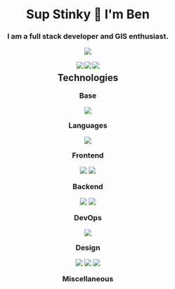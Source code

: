 <div align="center">

<h1>Sup Stinky 👋 I'm Ben</h1>

<h3 style="margin-bottom:1rem;">I am a full stack developer and GIS enthusiast.</h3>

<img src="https://github-readme-stats.vercel.app/api?username=benjamin-parks&theme=radical" />

<div style="display:flex;justify-content:center;gap:0.11rem;margin-top:1rem;">
<a href="https://benjamin-parks.github.io/Portfolio-BenParks" target="_blank" rel="noopener noreferrer">
<img src="https://img.shields.io/badge/website-000000?style=for-the-badge&logo=About.me&logoColor=white"  />
</a>

<a href="https://x.com/BunMunKun" target="_blank" rel="noopener noreferrer">
<img src="https://img.shields.io/badge/Twitter-1DA1F2?style=for-the-badge&logo=twitter&logoColor=white" />
</a>

<a href="https://www.linkedin.com/in/ben-parks-a8b04b214" target="_blank" rel="noopener noreferrer">
<img src="https://img.shields.io/badge/LinkedIn-0077B5?style=for-the-badge&logo=linkedin&logoColor=white" />
</a>
</div>

<h2 style="margin-top:0.5rem;">Technologies</h2>

<h3 style="margin:1rem 0;">Base</h3>
<img src="https://img.shields.io/badge/VSCode-0078D4?style=for-the-badge&logo=visual%20studio%20code&logoColor=white" />

<h3 style="margin:1rem 0;">Languages</h3>
<img src="https://img.shields.io/badge/TypeScript-007ACC?style=for-the-badge&logo=typescript&logoColor=white" />

<h3 style="margin:1rem 0;">Frontend</h3>
<img src="https://img.shields.io/badge/React-20232A?style=for-the-badge&logo=react&logoColor=61DAFB" />
<img src="https://img.shields.io/badge/Jest-C21325?style=for-the-badge&logo=jest&logoColor=white" />

<h3 style="margin:1rem 0;">Backend</h3>
<img src="https://img.shields.io/badge/PostgreSQL-316192?style=for-the-badge&logo=postgresql&logoColor=white" />
<img src="https://img.shields.io/badge/Node.js-339933?style=for-the-badge&logo=nodedotjs&logoColor=white" />

<h3 style="margin:1rem 0;">DevOps</h3>
<img src="https://img.shields.io/badge/Docker-2CA5E0?style=for-the-badge&logo=docker&logoColor=white" />

<h3 style="margin:1rem 0;">Design</h3>
<img src="https://img.shields.io/badge/Adobe%20Photoshop-31A8FF?style=for-the-badge&logo=Adobe%20Photoshop&logoColor=black" />
<img src="https://img.shields.io/badge/Adobe%20Illustrator-FF9A00?style=for-the-badge&logo=adobe%20illustrator&logoColor=white" />
<img src="https://img.shields.io/badge/Adobe%20Premiere%20Pro-9999FF?style=for-the-badge&logo=Adobe%20Premiere%20Pro&logoColor=white" />

<h3 style="margin:1rem 0;">Miscellaneous</h3>
